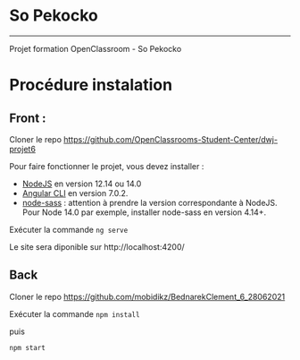 # So Pekocko
***
Projet formation OpenClassroom - So Pekocko

# Procédure instalation 

## Front :
Cloner le repo https://github.com/OpenClassrooms-Student-Center/dwj-projet6

Pour faire fonctionner le projet, vous devez installer :
- [NodeJS](https://nodejs.org/en/download/) en version 12.14 ou 14.0 
- [Angular CLI](https://github.com/angular/angular-cli) en version 7.0.2.
- [node-sass](https://www.npmjs.com/package/node-sass) : attention à prendre la version correspondante à NodeJS. Pour Node 14.0 par exemple, installer node-sass en version 4.14+.

Exécuter la commande ```ng serve```

Le site sera diponible sur http://localhost:4200/

## Back
Cloner le repo https://github.com/mobidikz/BednarekClement_6_28062021

Exécuter la commande ```npm install```

puis

```npm start```